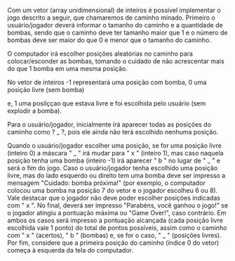   Com um vetor (array unidimensional) de inteiros é possível implementar o
jogo descrito a seguir, que chamaremos de caminho minado. Primeiro o
usuário/jogador deverá informar o tamanho do caminho e a quantidade de
bombas, sendo que o caminho deve ter tamanho maior que 1 e o número de
bombas deve ser maior do que 0 e menor que o tamanho do caminho. 
    
O computador irá escolher posições aleatórias no caminho para colocar/esconder
as bombas, tomando o cuidado de não acrescentar mais do que 1 bomba em
uma mesma posição. 
    
No vetor de inteiros -1 representará uma posição com
bomba, 0 uma posição livre (sem bomba) 

  e, 1 uma posilççao que estava livre e foi escolhida pelo usuário (sem explodir a bomba).

   Para o usuário/jogador, inicialmente irá aparecer todas as posições do caminho como ? _ ?, 
pois ele ainda não terá escolhido nenhuma posição. 
    
  Quando o usuário/jogador escolher uma posição, se for uma posição livre (inteiro 0)
a máscara " _ " irá mudar para " x " (inteiro 1), mas caso naquela posição tenha uma bomba (inteiro -1)
irá aparecer " b " no lugar de " _ " e será o fim do jogo. Caso o usuário/jogador
tenha escolhido uma posição livre, mas do lado esquerdo ou direito tem uma
bomba deve ser impresso a mensagem "Cuidado: bomba próxima!" (por
exemplo, o computador colocou uma bomba na posição 7 do vetor e o jogador
escolheu 6 ou 8). Vale destacar que o jogador não deve poder escolher
posições indicadas com " x ". No final, deverá ser impresso "Parabéns, você
ganhou o jogo!" se o jogador atingiu a pontuação máxima ou "Game Over!",
caso contrário. Em ambos os casos será impresso a pontuação alcançada (cada
posição livre escolhida vale 1 ponto) do total de pontos possíveis, assim como
o caminho com " x " (acertos), " b " (bombas) e, se for o caso, " _ " (posições
livres). Por fim, considere que a primeira posição do caminho (índice 0 do
vetor) começa à esquerda da tela do computador.
